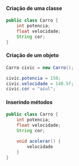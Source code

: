 #### Criação de uma classe 

```java
public class Carro {
	int potencia;
	float velocidade;
	String cor;
}
```

#### Criação de um objeto

```java
Carro civic = new Carro();

civic.potencia = 150;
civic.velocidade = 140.5f;
civic.cor = "azul";
```

#### Inserindo métodos

```java
public class Carro {
	int potencia;
	float velocidade;
	String cor;

	void acelerar() {
		velocidade 
	}
}
```
